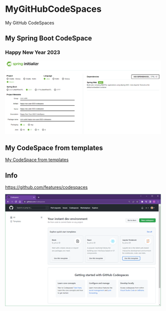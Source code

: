 # MyGitHubCodeSpaces

My GitHub CodeSpaces

## My Spring Boot CodeSpace

### Happy New Year 2023


![1672516082535](image/README/1672516082535.png)

## My CodeSpace from templates

[My CodeSpace from templates](CodeSpacesFromTemplates.md)

## Info

<https://github.com/features/codespaces>

![1672513916644](image/README/1672513916644.png)
